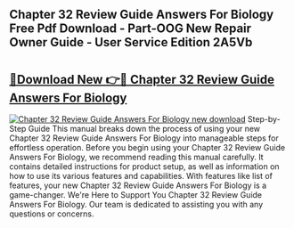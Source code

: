 ## Chapter 32 Review Guide Answers For Biology Free Pdf Download - Part-OOG New Repair Owner Guide - User Service Edition 2A5Vb

# <h2><a href="http://bc69312.oget.top/?id=Chapter+32+Review+Guide+Answers+For+Biology">🔗Download New 👉🔴 Chapter 32 Review Guide Answers For Biology</a></h2>

[![Chapter 32 Review Guide Answers For Biology new download](https://i.imgur.com/5g1atiW.png)](http://bc69312.oget.top/?id=Chapter+32+Review+Guide+Answers+For+Biology)
Step-by-Step Guide This manual breaks down the process of using your new Chapter 32 Review Guide Answers For Biology into manageable steps for effortless operation. Before you begin using your Chapter 32 Review Guide Answers For Biology, we recommend reading this manual carefully. It contains detailed instructions for product setup, as well as information on how to use its various features and capabilities. With features like list of features, your new Chapter 32 Review Guide Answers For Biology is a game-changer. We're Here to Support You Chapter 32 Review Guide Answers For Biology. Our team is dedicated to assisting you with any questions or concerns.
